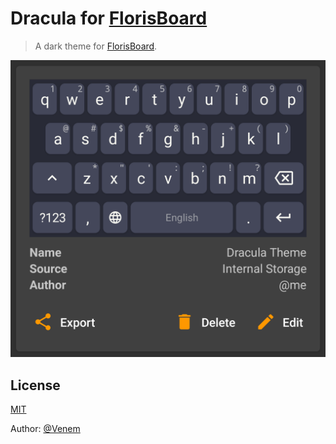# Dracula for [FlorisBoard](https://github.com/florisboard/florisboard/issues)

> A dark theme for [FlorisBoard](https://github.com/florisboard/florisboard/issues).

![Screenshot](./screenshot.png)

## License

[MIT](./LICENSE)

Author: [@Venem](https://github.com/venem/)
